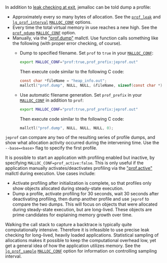 In addition to [leak checking at exit](https://github.com/jemalloc/jemalloc/wiki/Use-Case:-Leak-Checking), jemalloc can be told dump a profile:
* Approximately every so many bytes of allocation.  See the [`prof_leak`](http://jemalloc.net/jemalloc.3.html#opt.prof_leak) and [`lg_prof_interval`](http://jemalloc.net/jemalloc.3.html#opt.lg_prof_interval) [`MALLOC_CONF`](http://jemalloc.net/jemalloc.3.html#tuning) options.
* Every time the total virtual memory in use reaches a new high.  See the [`prof_gdump`](http://www.canonware.com/download/jemalloc/jemalloc-latest/doc/jemalloc.html#opt.prof_gdump) [`MALLOC_CONF`](http://www.canonware.com/download/jemalloc/jemalloc-latest/doc/jemalloc.html#tuning) option.
* Manually, via the ["prof.dump"](http://www.canonware.com/download/jemalloc/jemalloc-latest/doc/jemalloc.html#prof.dump) mallctl.  Use function calls something like the following (with proper error checking, of course).
  - Dump to specified filename.  Set `prof` to `true` in your [`MALLOC_CONF`](http://www.canonware.com/download/jemalloc/jemalloc-latest/doc/jemalloc.html#tuning):

    ```sh
    export MALLOC_CONF="prof:true,prof_prefix:jeprof.out"
    ```

    Then execute code similar to the following C code:

    ```c
    const char *fileName = "heap_info.out";
    mallctl("prof.dump", NULL, NULL, &fileName, sizeof(const char *));
    ```

  - Use automatic filename generation.  Set `prof_prefix` in your [`MALLOC_CONF`](http://www.canonware.com/download/jemalloc/jemalloc-latest/doc/jemalloc.html#tuning) in addition to `prof`:

    ```sh
    export MALLOC_CONF="prof:true,prof_prefix:jeprof.out"
    ```

    Then execute code similar to the following C code:

    ```c
    mallctl("prof.dump", NULL, NULL, NULL, 0);
    ```

`jeprof` can compare any two of the resulting series of profile dumps, and show what allocation activity occurred during the intervening time.  Use the `--base=<base>` flag to specify the first profile.

It is possible to start an application with profiling enabled but inactive, by specifying `MALLOC_CONF=prof_active:false`.  This is only useful if the application manually activates/deactivates profiling via the ["prof.active"](http://www.canonware.com/download/jemalloc/jemalloc-latest/doc/jemalloc.html#prof.active) mallctl during execution.  Use cases include:
* Activate profiling after initialization is complete, so that profiles only show objects allocated during steady-state execution.
* Dump a profile, activate profiling for 30 seconds, wait 30 seconds after deactivating profiling, then dump another profile and use `jeprof` to compare the two dumps.  This will focus on objects that were allocated during steady-state execution, but are long-lived.  These objects are prime candidates for explaining memory growth over time.

Walking the call stack to capture a backtrace is typically quite computationally intensive.  Therefore it is infeasible to use precise leak checking for long-lived, heavily loaded applications.  Statistical sampling of allocations makes it possible to keep the computational overhead low, yet get a general idea of how the application utilizes memory.  See the [`lg_prof_sample`](http://www.canonware.com/download/jemalloc/jemalloc-latest/doc/jemalloc.html#opt.lg_prof_sample) [`MALLOC_CONF`](http://www.canonware.com/download/jemalloc/jemalloc-latest/doc/jemalloc.html#tuning) option for information on controlling sampling interval.